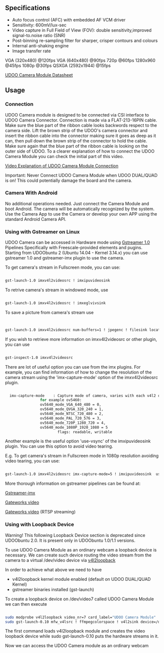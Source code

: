 ## Specifications

* Auto focus control (AFC) with embedded AF VCM driver
* Sensitivity: 600mV/lux-sec
* Video capture in Full Field of View (FOV): double sensitivity,improved signal-to.noise ratio (SNR)
* Post-binning re-sampling filter for sharper, crisper contours and colours
* Internal anti-shaking engine
* Image transfer rate

VGA (320x480) @120fps VGA (640x480) @90fps 720p @60fps 1280x960 @45fps 1080p @30fps QSXGA (2592x1944) @15fps

[UDOO Camera Module Datasheet](http://udoo.org/download/files/datasheets/datasheet_camera.pdf)

## Usage

### Connection

UDOO Camera module is designed to be connected via CSI interface to UDOO Camera Connector. Connection is made via a FLAT-213-16PIN cable.
Make sure the blue part of the ribbon cable looks backwords respect to the camera side.
Lift the brown strip of the UDOO's camera connector and insert the ribbon cable into the connector making sure it goes as deep as it can, then pull down the brown strip of the connector to hold the cable. Make sure again that the blue part of the ribbon cable is looking on the outer side of UDOO.
To a clearer explanation of how to connect the UDOO Camera Module you can check  the initial part of this video.

[Video Explanation of UDOO Camera Module Connection](https://www.youtube.com/watch?v=ydpXTs7bHhY)

Important: Never Connect UDOO Camera Module when UDOO DUAL/QUAD is on! This could potentially damage the board and the camera.

### Camera With Android

No additional operations needed. Just connect the Camera Module and boot Android. The camera will be automatically recognized by the system. Use the Camera App to use the Camera or develop your own APP using the standard Android Camera API.

### Using with Gstreamer on Linux

UDOO Camera can be accessed in Hardware mode using [Gstreamer 1.0](http://gstreamer.freedesktop.org/) Pipelines Specifically with Freescale-provided elements and pugins.
Starting from UDOObuntu 2 (Ubuntu 14.04 - Kernel 3.14.x) you can use gstreamer 1.0 and gstreamer-imx plugin to use the camera.


To get camera's stream in Fullscreen mode, you can use:

```bash

gst-launch-1.0 imxv4l2videosrc ! imxipuvideosink

```

To retrive camera's stream in windowed mode, use

```bash

gst-launch-1.0 imxv4l2videosrc ! imxeglvivsink

```

To save a picture from camera's stream use

```bash


gst-launch-1.0 imxv4l2videosrc num-buffers=1 ! jpegenc ! filesink location=capture1.jpeg

```


If you wish to retrieve more information on imxv4l2videosrc or other plugin, you can use

```bash

gst-inspect-1.0 imxv4l2videosrc

```
There are lot of useful option you can use from the imx plugins.
For example, you can find information of how to change the resolution of the camera stream using the 'imx-capture-mode' option of the imxv4l2videosrc plugin.

```bash

  imx-capture-mode    : Capture mode of camera, varies with each v4l2 driver,
				for example ov5460:
   				ov5640_mode_VGA_640_480 = 0,
				ov5640_mode_QVGA_320_240 = 1,
				ov5640_mode_NTSC_720_480 = 2,
				ov5640_mode_PAL_720_576 = 3,
				ov5640_mode_720P_1280_720 = 4,
				ov5640_mode_1080P_1920_1080 = 5
                        flags: readable, writable

```

Another example is the useful option 'use-vsync' of the imxipuvideosink plugin. You can use this option to avoid video tearing.

E.g. To get camera's stream in Fullscreen mode in 1080p resolution avoiding video tearing, you can use:

```bash

gst-launch-1.0 imxv4l2videosrc imx-capture-mode=5 ! imxipuvideosink  use-vsync=true

```

More thorough information on gstreamer pipelines can be found at:

[Gstreamer-imx](https://github.com/Freescale/gstreamer-imx)

[Gateworks video](http://trac.gateworks.com/wiki/Yocto/gstreamer/video)

[Gateworks video](http://trac.gateworks.com/wiki/Yocto/gstreamer/streaming) (RTSP streaming)




### Using with Loopback Device

<div class="alert alert-danger" role="alert">
  <span class="glyphicon glyphicon-exclamation-sign" aria-hidden="true"></span>
  <span class="sr-only">Warning!</span>
  This following Loopback Device section is deprecated since UDOObuntu 2.0. It is present only in UDOObuntu 1.0/1.1 versions.<br>
</div>

To use UDOO Camera Module as an ordinary webcam a loopback device is necessary. We can create such device routing the video stream from the camera to a virtual /dev/video device via [v4l2loopback](https://github.com/umlaeute/v4l2loopback)

In order to achieve what above we need to have

* v4l2loopback kernel module enabled (default on UDOO DUAL/QUAD Kernel)
* gstreamer binaries installed (gst-launch)

To create a loopback device on /dev/video7 called UDOO Camera Module we can then execute

```bash

sudo modprobe v4l2loopback video_nr=7 card_label="UDOO Camera Module"
sudo gst-launch-0.10 mfw_v4lsrc ! ffmpegcolorspace ! v4l2sink device=/dev/video7

```

The first command loads v4l2loopback module and creates the video loopback device while sudo gst-launch-0.10 puts the hardware streams in it.

Now we can access the UDOO Camera module as an ordinary webcam
